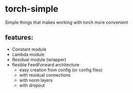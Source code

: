 # torch-simple

Simple things that makes working with torch more convenient


## features:

- Constant module
- Lambda module
- Residual module (wrapper)
- flexible FeedForward architecture
  - easy creation from config (or config files)
  - with residual connections
  - with norm layers
  - with dropout
